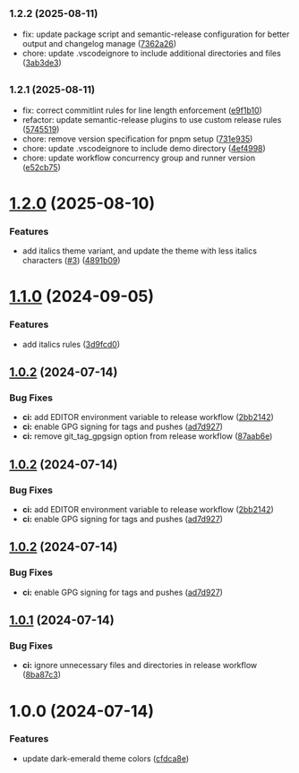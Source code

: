 ## <small>1.2.2 (2025-08-11)</small>

* fix: update package script and semantic-release configuration for better output and changelog manage ([7362a26](https://github.com/wilfriedago/dark-emerald-theme/commit/7362a26))
* chore: update .vscodeignore to include additional directories and files ([3ab3de3](https://github.com/wilfriedago/dark-emerald-theme/commit/3ab3de3))

## <small>1.2.1 (2025-08-11)</small>

* fix: correct commitlint rules for line length enforcement ([e9f1b10](https://github.com/wilfriedago/dark-emerald-theme/commit/e9f1b10))
* refactor: update semantic-release plugins to use custom release rules ([5745519](https://github.com/wilfriedago/dark-emerald-theme/commit/5745519))
* chore: remove version specification for pnpm setup ([731e935](https://github.com/wilfriedago/dark-emerald-theme/commit/731e935))
* chore: update .vscodeignore to include demo directory ([4ef4998](https://github.com/wilfriedago/dark-emerald-theme/commit/4ef4998))
* chore: update workflow concurrency group and runner version ([e52cb75](https://github.com/wilfriedago/dark-emerald-theme/commit/e52cb75))

# [1.2.0](https://github.com/wilfriedago/dark-emerald-theme/compare/v1.1.0...v1.2.0) (2025-08-10)


### Features

* add italics theme variant, and update the theme with less italics characters ([#3](https://github.com/wilfriedago/dark-emerald-theme/issues/3)) ([4891b09](https://github.com/wilfriedago/dark-emerald-theme/commit/4891b0980301b32e31c290f5cee619e9363ae6b7))

# [1.1.0](https://github.com/wilfriedago/dark-emerald-theme/compare/v1.0.2...v1.1.0) (2024-09-05)


### Features

* add italics rules ([3d9fcd0](https://github.com/wilfriedago/dark-emerald-theme/commit/3d9fcd08d11134da0d74f96e80d5a94c8fc334bc))

## [1.0.2](https://github.com/wilfriedago/dark-emerald-theme/compare/v1.0.1...v1.0.2) (2024-07-14)


### Bug Fixes

* **ci:** add EDITOR environment variable to release workflow ([2bb2142](https://github.com/wilfriedago/dark-emerald-theme/commit/2bb214263a7161ca2ff5583bb11890d757e3eea0))
* **ci:** enable GPG signing for tags and pushes ([ad7d927](https://github.com/wilfriedago/dark-emerald-theme/commit/ad7d927d88ed0a987ca42256bbf69525ce94d616))
* **ci:** remove git_tag_gpgsign option from release workflow ([87aab6e](https://github.com/wilfriedago/dark-emerald-theme/commit/87aab6e4f4d5081d5891c454f8dbf0ac485e0680))

## [1.0.2](https://github.com/wilfriedago/dark-emerald-theme/compare/v1.0.1...v1.0.2) (2024-07-14)


### Bug Fixes

* **ci:** add EDITOR environment variable to release workflow ([2bb2142](https://github.com/wilfriedago/dark-emerald-theme/commit/2bb214263a7161ca2ff5583bb11890d757e3eea0))
* **ci:** enable GPG signing for tags and pushes ([ad7d927](https://github.com/wilfriedago/dark-emerald-theme/commit/ad7d927d88ed0a987ca42256bbf69525ce94d616))

## [1.0.2](https://github.com/wilfriedago/dark-emerald-theme/compare/v1.0.1...v1.0.2) (2024-07-14)


### Bug Fixes

* **ci:** enable GPG signing for tags and pushes ([ad7d927](https://github.com/wilfriedago/dark-emerald-theme/commit/ad7d927d88ed0a987ca42256bbf69525ce94d616))

## [1.0.1](https://github.com/wilfriedago/dark-emerald-theme/compare/v1.0.0...v1.0.1) (2024-07-14)


### Bug Fixes

* **ci:** ignore unnecessary files and directories in release workflow ([8ba87c3](https://github.com/wilfriedago/dark-emerald-theme/commit/8ba87c38b740b29c82e542b612415e62b5b2320d))

# 1.0.0 (2024-07-14)


### Features

* update dark-emerald theme colors ([cfdca8e](https://github.com/wilfriedago/dark-emerald-theme/commit/cfdca8e3487b7d82557de79fa201f2b275ea7d6d))
